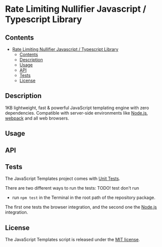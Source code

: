 # Rate Limiting Nullifier Javascript / Typescript Library

## Contents

- [Rate Limiting Nullifier Javascript / Typescript Library](#rate-limiting-nullifier-javascript--typescript-library)
  - [Contents](#contents)
  - [Description](#description)
  - [Usage](#usage)
  - [API](#api)
  - [Tests](#tests)
  - [License](#license)

## Description

1KB lightweight, fast & powerful JavaScript templating engine with zero dependencies. Compatible with server-side environments like [Node.js](https://nodejs.org/), [webpack](https://webpack.js.org/) and all web browsers.

## Usage

## API

## Tests

The JavaScript Templates project comes with [Unit Tests](https://en.wikipedia.org/wiki/Unit_testing).

There are two different ways to run the tests:
TODO! test don't run
- run `npm test` in the Terminal in the root path of the repository package.

The first one tests the browser integration, and the second one the [Node.js](https://nodejs.org/) integration.

## License

The JavaScript Templates script is released under the [MIT license](https://opensource.org/licenses/MIT).

